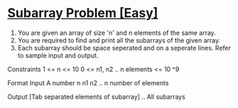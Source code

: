 # [Subarray Problem [Easy]](https://nados.io/question/subarray-problem)

1. You are given an array of size 'n' and n elements of the same array.
2. You are required to find and print all the subarrays of the given array. 
3. Each subarray should be space seperated and on a seperate lines. Refer to sample input and output.

Constraints
1 <= n <= 10
0 <= n1, n2
 .. n elements <= 10 ^9

Format
Input
A number n
n1
n2
.. n number of elements

Output
[Tab separated elements of subarray]
..
All subarrays


